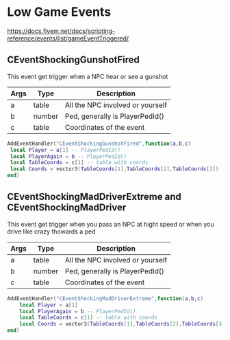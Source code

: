# Low Game Events

https://docs.fivem.net/docs/scripting-reference/events/list/gameEventTriggered/

## CEventShockingGunshotFired

This event get trigger when a NPC hear or see a gunshot

| Args | Type | Description |
| ------ | ------ | ------ |
| a | table | All the NPC involved or yourself
| b | number | Ped, generally is  PlayerPedId()
| c | table | Coordinates of the event

```lua
AddEventHandler("CEventShockingGunshotFired",function(a,b,c) 
 local Player = a[1] -- PlayerPedId()
 local PlayerAgain = b -- PlayerPedId()
 local TableCoords = c[1] -- table with coords
 local Coords = vector3(TableCoords[1],TableCoords[2],TableCoords[3]) 
end)
```
## CEventShockingMadDriverExtreme and CEventShockingMadDriver

This event get trigger when you pass an NPC at hight speed or when you drive like crazy thowards a ped

| Args | Type | Description |
| ------ | ------ | ------ |
| a | table | All the NPC involved or yourself
| b | number | Ped, generally is  PlayerPedId()
| c | table | Coordinates of the event


```lua
AddEventHandler("CEventShockingMadDriverExtreme",function(a,b,c) 
    local Player = a[1] 
    local PlayerAgain = b -- PlayerPedId()
    local TableCoords = c[1] -- table with coords
    local Coords = vector3(TableCoords[1],TableCoords[2],TableCoords[3]) 
end)
```
